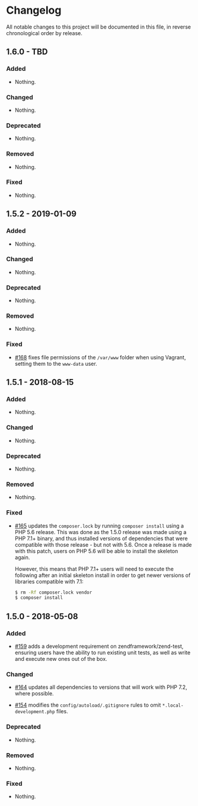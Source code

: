 # Changelog

All notable changes to this project will be documented in this file, in reverse chronological order by release.

## 1.6.0 - TBD

### Added

- Nothing.

### Changed

- Nothing.

### Deprecated

- Nothing.

### Removed

- Nothing.

### Fixed

- Nothing.

## 1.5.2 - 2019-01-09

### Added

- Nothing.

### Changed

- Nothing.

### Deprecated

- Nothing.

### Removed

- Nothing.

### Fixed

- [#168](https://github.com/zfcampus/zf-apigility-skeleton/pull/168) fixes file permissions of the `/var/www` folder when using Vagrant,
  setting them to the `www-data` user.

## 1.5.1 - 2018-08-15

### Added

- Nothing.

### Changed

- Nothing.

### Deprecated

- Nothing.

### Removed

- Nothing.

### Fixed

- [#165](https://github.com/zfcampus/zf-apigility-skeleton/pull/165) updates the `composer.lock` by running `composer install` using a
  PHP 5.6 release.  This was done as the 1.5.0 release was made using a PHP 7.1+
  binary, and thus installed versions of dependencies that were compatible with
  those release - but not with 5.6.  Once a release is made with this patch,
  users on PHP 5.6 will be able to install the skeleton again.
  
  However, this means that PHP 7.1+ users will need to execute the following
  after an initial skeleton install in order to get newer versions of libraries
  compatible with 7.1:
  
  ```bash
  $ rm -Rf composer.lock vendor
  $ composer install
  ```

## 1.5.0 - 2018-05-08

### Added

- [#159](https://github.com/zfcampus/zf-apigility-skeleton/pull/159) adds a development requirement on zendframework/zend-test, ensuring users
  have the ability to run existing unit tests, as well as write and execute new ones out of the box.

### Changed

- [#164](https://github.com/zfcampus/zf-apigility-skeleton/pull/164) updates all dependencies to versions that will work with PHP 7.2, where possible.

- [#154](https://github.com/zfcampus/zf-apigility-skeleton/pull/154) modifies the `config/autoload/.gitignore` rules to omit `*.local-development.php` files.

### Deprecated

- Nothing.

### Removed

- Nothing.

### Fixed

- Nothing.
